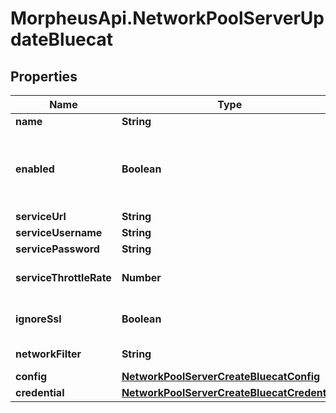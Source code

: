 # MorpheusApi.NetworkPoolServerUpdateBluecat

## Properties

Name | Type | Description | Notes
------------ | ------------- | ------------- | -------------
**name** | **String** | Name | [optional] 
**enabled** | **Boolean** | Can be used to enable / disable the network pool server. | [optional] [default to true]
**serviceUrl** | **String** | URL | [optional] 
**serviceUsername** | **String** | Username | [optional] 
**servicePassword** | **String** | Password | [optional] 
**serviceThrottleRate** | **Number** | Throttle Rate | [optional] [default to 0]
**ignoreSsl** | **Boolean** | Disable SSL SNI Verification | [optional] 
**networkFilter** | **String** | Network Filter | [optional] 
**config** | [**NetworkPoolServerCreateBluecatConfig**](NetworkPoolServerCreateBluecatConfig.md) |  | [optional] 
**credential** | [**NetworkPoolServerCreateBluecatCredential**](NetworkPoolServerCreateBluecatCredential.md) |  | [optional] 


